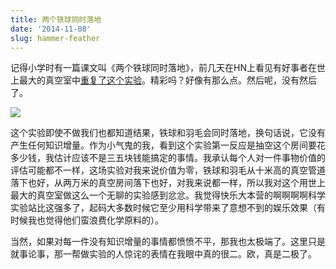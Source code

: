 ```yaml
---
title: 两个铁球同时落地
date: '2014-11-08'
slug: hammer-feather
---
```


记得小学时有一篇课文叫《两个铁球同时落地》，前几天在HN上看见有好事者在世上最大的真空室中[重复了这个实验](http://thekidshouldseethis.com/post/the-hammer-feather-drop-in-the-worlds-biggest-vacuum-chamber)。精彩吗？好像有那么点。然后呢，没有然后了。

![](https://db.yihui.name/imgur/zAsMpl6.gif)

这个实验即使不做我们也都知道结果，铁球和羽毛会同时落地，换句话说，它没有产生任何知识增量。作为小气鬼的我，看到这个实验第一反应是抽空这个房间要花多少钱，我估计应该不是三五块钱能搞定的事情。我承认每个人对一件事物价值的评估可能都不一样，这场实验对我来说价值为零，铁球和羽毛从十米高的真空管道落下也好，从两万米的真空房间落下也好，对我来说都一样，所以我对这个用世上最大的真空室做这么一个无聊的实验感到忿忿。我觉得快乐大本营的啊啊啊啊科学实验站比这强多了，起码大多数时候它至少用科学带来了意想不到的娱乐效果（有时候我也觉得他们蛮浪费化学原料的）。

当然，如果对每一件没有知识增量的事情都愤愤不平，那我也太极端了。这里只是就事论事，那一帮做实验的人惊诧的表情在我眼中真的很二。欧，真是二极了。
